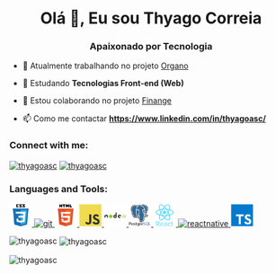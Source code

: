 <h1 align="center">Olá 👋, Eu sou Thyago Correia</h1>
<h3 align="center">Apaixonado por Tecnologia</h3>

- 🔭 Atualmente trabalhando no projeto [Organo](https://github.com/thyagoasc/organo)

- 🌱 Estudando **Tecnologias Front-end (Web)**

- 👯 Estou colaborando no projeto [Finange](https://github.com/thyagoasc/finange-front)

- 📫 Como me contactar **https://www.linkedin.com/in/thyagoasc/**

<h3 align="left">Connect with me:</h3>
<p align="left">
<a href="https://linkedin.com/in/thyagoasc" target="blank"><img align="center" src="https://raw.githubusercontent.com/rahuldkjain/github-profile-readme-generator/master/src/images/icons/Social/linked-in-alt.svg" alt="thyagoasc" height="30" width="40" /></a>
<a href="https://instagram.com/thyagoasc" target="blank"><img align="center" src="https://raw.githubusercontent.com/rahuldkjain/github-profile-readme-generator/master/src/images/icons/Social/instagram.svg" alt="thyagoasc" height="30" width="40" /></a>
</p>

<h3 align="left">Languages and Tools:</h3>
<p align="left"> <a href="https://www.w3schools.com/css/" target="_blank" rel="noreferrer"> <img src="https://raw.githubusercontent.com/devicons/devicon/master/icons/css3/css3-original-wordmark.svg" alt="css3" width="40" height="40"/> <a href="https://git-scm.com/" target="_blank" rel="noreferrer"> <img src="https://www.vectorlogo.zone/logos/git-scm/git-scm-icon.svg" alt="git" width="40" height="40"/> </a> <a href="https://www.w3.org/html/" target="_blank" rel="noreferrer"> <img src="https://raw.githubusercontent.com/devicons/devicon/master/icons/html5/html5-original-wordmark.svg" alt="html5" width="40" height="40"/> </a> <a href="https://developer.mozilla.org/en-US/docs/Web/JavaScript" target="_blank" rel="noreferrer"> <img src="https://raw.githubusercontent.com/devicons/devicon/master/icons/javascript/javascript-original.svg" alt="javascript" width="40" height="40"/> </a> <a href="https://nodejs.org" target="_blank" rel="noreferrer"> <img src="https://raw.githubusercontent.com/devicons/devicon/master/icons/nodejs/nodejs-original-wordmark.svg" alt="nodejs" width="40" height="40"/> </a> <a href="https://www.postgresql.org" target="_blank" rel="noreferrer"> <img src="https://raw.githubusercontent.com/devicons/devicon/master/icons/postgresql/postgresql-original-wordmark.svg" alt="postgresql" width="40" height="40"/> </a> <a href="https://reactjs.org/" target="_blank" rel="noreferrer"> <img src="https://raw.githubusercontent.com/devicons/devicon/master/icons/react/react-original-wordmark.svg" alt="react" width="40" height="40"/> </a> <a href="https://reactnative.dev/" target="_blank" rel="noreferrer"> <img src="https://reactnative.dev/img/header_logo.svg" alt="reactnative" width="40" height="40"/> </a> <a href="https://www.typescriptlang.org/" target="_blank" rel="noreferrer"> <img src="https://raw.githubusercontent.com/devicons/devicon/master/icons/typescript/typescript-original.svg" alt="typescript" width="40" height="40"/> </a> </p>

<p><img align="left" src="https://github-readme-stats.vercel.app/api/top-langs?username=thyagoasc&show_icons=true&locale=en&layout=compact" alt="thyagoasc" /></p>

<p>&nbsp;<img align="center" src="https://github-readme-stats.vercel.app/api?username=thyagoasc&show_icons=true&locale=en" alt="thyagoasc" /></p>

<p><img align="center" src="https://github-readme-streak-stats.herokuapp.com/?user=thyagoasc&" alt="thyagoasc" /></p>
